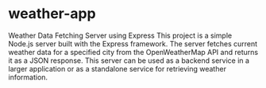 # weather-app


Weather Data Fetching Server using Express
This project is a simple Node.js server built with the Express framework. The server fetches current weather data for a specified city from the OpenWeatherMap API and returns it as a JSON response. This server can be used as a backend service in a larger application or as a standalone service for retrieving weather information.

